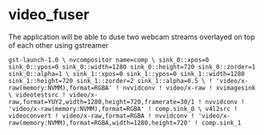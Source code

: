 # video_fuser
The application will be able to duse two webcam streams overlayed on top of each other using gstreamer



`gst-launch-1.0 \
nvcompositor name=comp \
sink_0::xpos=0 sink_0::ypos=0 sink_0::width=1280 sink_0::height=720 sink_0::zorder=1 sink_0::alpha=1 \
sink_1::xpos=0 sink_1::ypos=0 sink_1::width=1280 sink_1::height=720 sink_1::zorder=2 sink_1::alpha=0.5 \
! 'video/x-raw(memory:NVMM),format=RGBA' ! nvvidconv ! video/x-raw ! xvimagesink \
videotestsrc ! video/x-raw,format=YUY2,width=1280,height=720,framerate=30/1 ! nvvidconv ! 'video/x-raw(memory:NVMM),format=RGBA' ! comp.sink_0 \
v4l2src ! videoconvert ! video/x-raw,format=RGBA ! nvvidconv ! 'video/x-raw(memory:NVMM),format=RGBA,width=1280,height=720' ! comp.sink_1`
